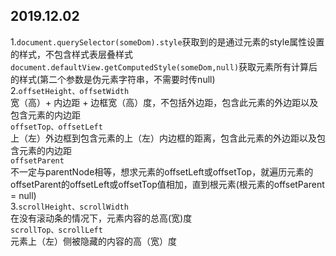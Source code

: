 ## 2019.12.02

1.`document.querySelector(someDom).style`获取到的是通过元素的style属性设置的样式，不包含样式表层叠样式<br/>
`document.defaultView.getComputedStyle(someDom,null)`获取元素所有计算后的样式(第二个参数是伪元素字符串，不需要时传null)<br/>
2.`offsetHeight、offsetWidth`<br/>
宽（高）+ 内边距 + 边框宽（高）度，不包括外边距，包含此元素的外边距以及包含元素的内边距<br/>
`offsetTop、offsetLeft`<br/>
上（左）外边框到包含元素的上（左）内边框的距离，包含此元素的外边距以及包含元素的内边距<br/>
`offsetParent`<br/>
不一定与parentNode相等，想求元素的offsetLeft或offsetTop，就遍历元素的offsetParent的offsetLeft或offsetTop值相加，直到根元素(根元素的offsetParent = null)<br/>
3.`scrollHeight、scrollWidth`<br/>
在没有滚动条的情况下，元素内容的总高(宽)度<br/>
`scrollTop、scrollLeft`<br/>
元素上（左）侧被隐藏的内容的高（宽）度<br/>